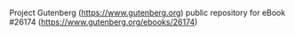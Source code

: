 Project Gutenberg (https://www.gutenberg.org) public repository for eBook #26174 (https://www.gutenberg.org/ebooks/26174)
